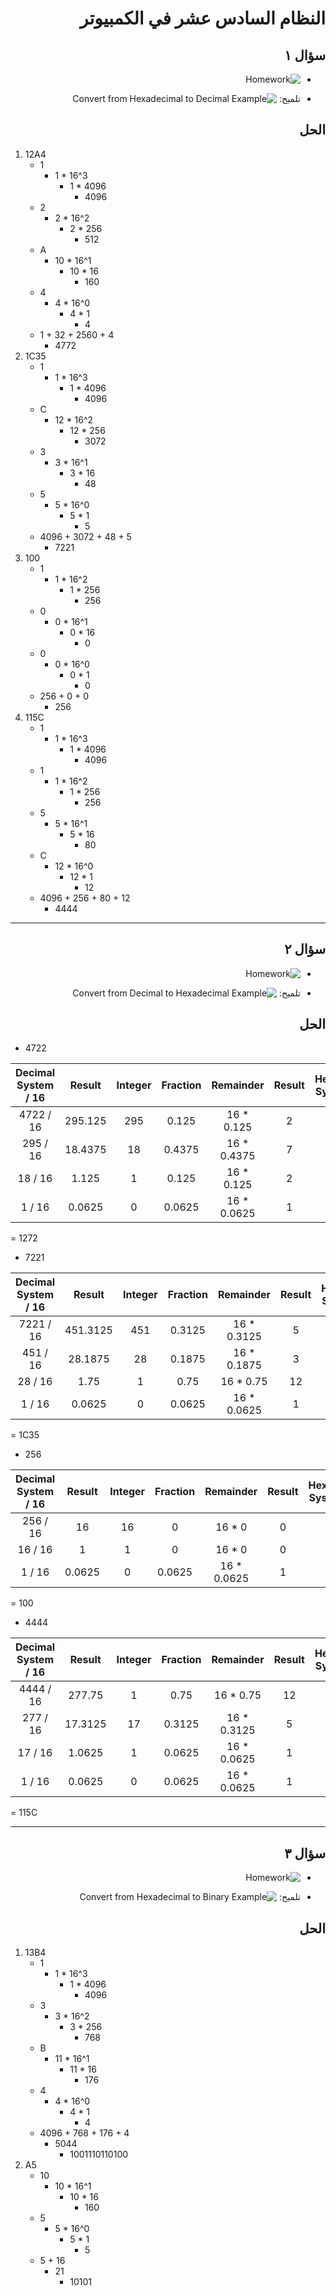 <div dir="rtl">

# النظام السادس عشر في الكمبيوتر

## سؤال ١

- ![Homework](/resources/_5_hexa/questions/FirstQuestions.png)

- تلميح:
  ![Convert from Hexadecimal to Decimal Example](/resources/_5_hexa/hints/ConvertFromHexadecimalToDecimalExample.png)

## الحل

</div>

1. 12A4
    - 1
        - 1 * 16^3
            - 1 * 4096
                - 4096
    - 2
        - 2 * 16^2
            - 2 * 256
                - 512
    - A
        - 10 * 16^1
            - 10 * 16
                - 160
    - 4
        - 4 * 16^0
            - 4 * 1
                - 4
    - 1 + 32 + 2560 + 4
        - 4772
2. 1C35
    - 1
        - 1 * 16^3
            - 1 * 4096
                - 4096
    - C
        - 12 * 16^2
            - 12 * 256
                - 3072
    - 3
        - 3 * 16^1
            - 3 * 16
                - 48
    - 5
        - 5 * 16^0
            - 5 * 1
                - 5
    - 4096 + 3072 + 48 + 5
        - 7221
3. 100
    - 1
        - 1 * 16^2
            - 1 * 256
                - 256
    - 0
        - 0 * 16^1
            - 0 * 16
                - 0
    - 0
        - 0 * 16^0
            - 0 * 1
                - 0
    - 256 + 0 + 0
        - 256
4. 115C
    - 1
        - 1 * 16^3
            - 1 * 4096
                - 4096
    - 1
        - 1 * 16^2
            - 1 * 256
                - 256
    - 5
        - 5 * 16^1
            - 5 * 16
                - 80
    - C
        - 12 * 16^0
            - 12 * 1
                - 12
    - 4096 + 256 + 80 + 12
        - 4444

---

<div dir="rtl">

## سؤال ٢

- ![Homework](/resources/_5_hexa/questions/SecondQuestions.png)

- تلميح:
  ![Convert from Decimal to Hexadecimal Example](/resources/_5_hexa/hints/ConvertFromDecimalToHexadecimalExample.png)

## الحل

</div>

- 4722

| Decimal System / 16 | Result  | Integer | Fraction |  Remainder  | Result | Hexadecimal System Digit |
|:-------------------:|:-------:|:-------:|:--------:|:-----------:|:------:|:------------------------:|
|      4722 / 16      | 295.125 |   295   |  0.125   | 16 * 0.125  |   2    |            2             |
|      295 / 16       | 18.4375 |   18    |  0.4375  | 16 * 0.4375 |   7    |            7             |
|       18 / 16       |  1.125  |    1    |  0.125   | 16 * 0.125  |   2    |            2             |
|       1 / 16        | 0.0625  |    0    |  0.0625  | 16 * 0.0625 |   1    |            1             |

= 1272

- 7221

| Decimal System / 16 |  Result  | Integer | Fraction |  Remainder  | Result | Hexadecimal System Digit |
|:-------------------:|:--------:|:-------:|:--------:|:-----------:|:------:|:------------------------:|
|      7221 / 16      | 451.3125 |   451   |  0.3125  | 16 * 0.3125 |   5    |            5             |
|      451 / 16       | 28.1875  |   28    |  0.1875  | 16 * 0.1875 |   3    |            3             |
|       28 / 16       |   1.75   |    1    |   0.75   |  16 * 0.75  |   12   |            C             |
|       1 / 16        |  0.0625  |    0    |  0.0625  | 16 * 0.0625 |   1    |            1             |

= 1C35

- 256

| Decimal System / 16 | Result | Integer | Fraction |  Remainder  | Result | Hexadecimal System Digit |
|:-------------------:|:------:|:-------:|:--------:|:-----------:|:------:|:------------------------:|
|      256 / 16       |   16   |   16    |    0     |   16 * 0    |   0    |            0             |
|       16 / 16       |   1    |    1    |    0     |   16 * 0    |   0    |            0             |
|       1 / 16        | 0.0625 |    0    |  0.0625  | 16 * 0.0625 |   1    |            1             |

= 100

- 4444

| Decimal System / 16 | Result  | Integer | Fraction |  Remainder  | Result | Hexadecimal System Digit |
|:-------------------:|:-------:|:-------:|:--------:|:-----------:|:------:|:------------------------:|
|      4444 / 16      | 277.75  |    1    |   0.75   |  16 * 0.75  |   12   |            C             |
|      277 / 16       | 17.3125 |   17    |  0.3125  | 16 * 0.3125 |   5    |            5             |
|       17 / 16       | 1.0625  |    1    |  0.0625  | 16 * 0.0625 |   1    |            1             | 
|       1 / 16        | 0.0625  |    0    |  0.0625  | 16 * 0.0625 |   1    |            1             |

= 115C

---

<div dir="rtl">

## سؤال ٣

- ![Homework](/resources/_5_hexa/questions/ThirdQuestions.png)

- تلميح:
  ![Convert from Hexadecimal to Binary Example](/resources/_5_hexa/hints/ConvertFromHexadecimalToBinaryExample.png)

## الحل

</div>

1. 13B4
    - 1
        - 1 * 16^3
            - 1 * 4096
                - 4096
    - 3
        - 3 * 16^2
            - 3 * 256
                - 768
    - B
        - 11 * 16^1
            - 11 * 16
                - 176
    - 4
        - 4 * 16^0
            - 4 * 1
                - 4
    - 4096 + 768 + 176 + 4
        - 5044
            - 1001110110100
2. A5
    - 10
        - 10 * 16^1
            - 10 * 16
                - 160
    - 5
        - 5 * 16^0
            - 5 * 1
                - 5
    - 5 + 16
        - 21
            - 10101